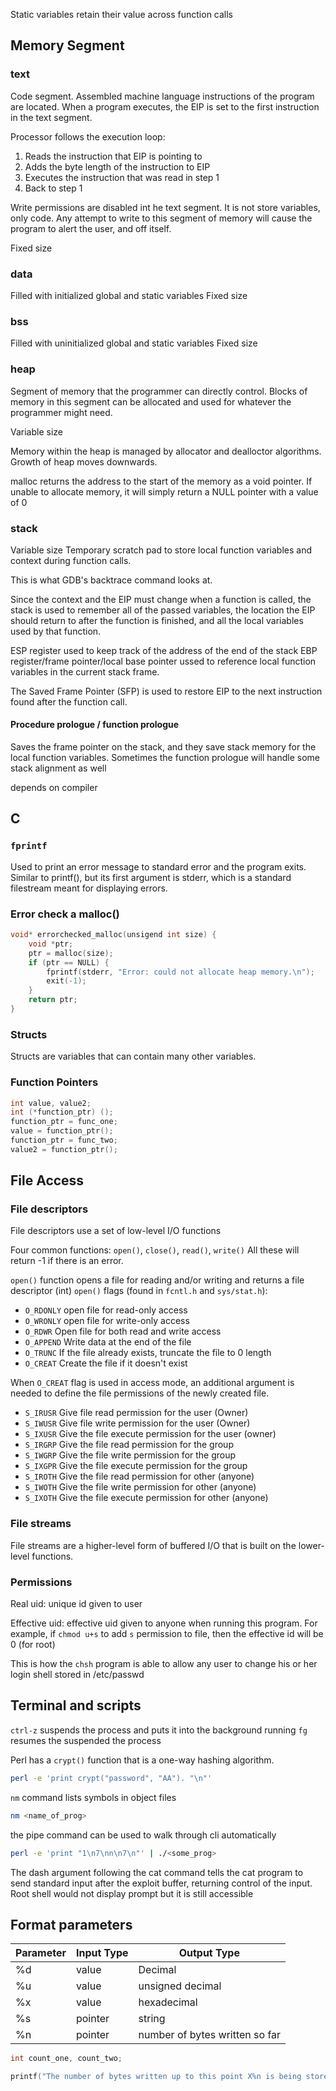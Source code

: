 Static variables retain their value across function calls
## Memory Segment
### text
Code segment. Assembled machine language instructions of the program are located.
When a program executes, the EIP is set to the first instruction in the text segment. 

Processor follows the execution loop:
1. Reads the instruction that EIP is pointing to
2. Adds the byte length of the instruction to EIP
3. Executes the instruction that was read in step 1
4. Back to step 1

Write permissions are disabled int he text segment.
It is not store variables, only code. 
Any attempt to write to this segment of memory will cause the program to alert the user, and off itself.

Fixed size
### data
Filled with initialized global and static variables
Fixed size
### bss
Filled with uninitialized global and static variables
Fixed size
### heap
Segment of memory that the programmer can directly control. Blocks of memory in this segment can be allocated and used for whatever the programmer might need.

Variable size

Memory within the heap is managed by allocator and dealloctor algorithms. 
Growth of heap moves downwards.

malloc returns the address to the start of the memory as a void pointer. 
If unable to allocate memory, it will simply return a NULL pointer with a value of 0
### stack
Variable size 
Temporary scratch pad to store local function variables and context during function calls.

This is what GDB's backtrace command looks at.

Since the context and the EIP must change when a function is called, the stack is used to remember all of the passed variables, 
the location the EIP should return to after the function is finished, and all the local variables used by that function.

ESP register used to keep track of the address of the end of the stack
EBP register/frame pointer/local base pointer ussed to reference local function variables in the current stack frame.

The Saved Frame Pointer (SFP) is used to restore EIP to the next instruction found after the function call.

#### Procedure prologue / function prologue
Saves the frame pointer on the stack, and they save stack memory for the local function variables.
Sometimes the function prologue will handle some stack alignment as well

depends on compiler

## C
### `fprintf`
Used to print an error message to standard error and the program exits. Similar to printf(), but its first argument is stderr, which is a standard filestream meant for displaying errors.

### Error check a malloc()
```c
void* errorchecked_malloc(unsigend int size) {
	void *ptr;
	ptr = malloc(size);
	if (ptr == NULL) {
		fprintf(stderr, "Error: could not allocate heap memory.\n");
		exit(-1);
	}
	return ptr;
}
```

### Structs
Structs are variables that can contain many other variables.

### Function Pointers
```c
int value, value2;
int (*function_ptr) ();
function_ptr = func_one;
value = function_ptr();
function_ptr = func_two;
value2 = function_ptr();
```

## File Access
### File descriptors
File descriptors use a set of low-level I/O functions

Four common functions:
`open()`, `close()`, `read()`, `write()`
All these will return -1 if there is an error.

`open()` function opens a file for reading and/or writing and returns a file descriptor (int)
`open()` flags (found in `fcntl.h` and `sys/stat.h`):
- `O_RDONLY` open file for read-only access
- `O_WRONLY` open file for write-only access
- `O_RDWR` Open file for both read and write access
- `O_APPEND` Write data at the end of the file
- `O_TRUNC` If the file already exists, truncate the file to 0 length
- `O_CREAT` Create the file if it doesn't exist

When `O_CREAT` flag is used in access mode, an additional argument is needed to define the file permissions of the newly created file.
- `S_IRUSR` Give file read permission for the user (Owner)
- `S_IWUSR` Give file write permission for the user (Owner)
- `S_IXUSR` Give the file execute permission for the user (owner)
- `S_IRGRP` Give the file read permission for the group
- `S_IWGRP` Give the file write permission for the group
- `S_IXGPR` Give the file execute permission for the group
- `S_IROTH` Give the file read permission for other (anyone)
- `S_IWOTH` Give the file write permission for other (anyone)
- `S_IXOTH` Give the file execute permission for other (anyone)
### File streams
File streams are a higher-level form of buffered I/O that is built on the lower-level functions.

### Permissions
Real uid: unique id given to user

Effective uid: effective uid given to anyone when running this program. For example, if `chmod u+s` to add `s` permission to file, then the effective id will be 0 (for root)

This is how the `chsh` program is able to allow any user to change his or her login shell stored in /etc/passwd


## Terminal and scripts
`ctrl-z` suspends the process and puts it into the background
running `fg` resumes the suspended the process

Perl has a `crypt()` function that is a one-way hashing algorithm.
```sh
perl -e 'print crypt("password", "AA"). "\n"'
```

`nm` command lists symbols in object files
```sh
nm <name_of_prog>
```

the pipe command can be used to walk through cli automatically
```sh
perl -e 'print "1\n7\nn\n7\n"' | ./<some_prog>
```

The dash argument following the cat command tells the cat program to send standard input after the exploit buffer, returning control of the input.
Root shell would not display prompt but it is still accessible

## Format parameters

| Parameter | Input Type | Output Type                    |
| --------- | ---------- | ------------------------------ |
| %d        | value      | Decimal                        |
| %u        | value      | unsigned decimal               |
| %x        | value      | hexadecimal                    |
| %s        | pointer    | string                         |
| %n        | pointer    | number of bytes written so far |
```c
int count_one, count_two;

printf("The number of bytes written up to this point X%n is being stored in count_one, and the number of bytes being stored up to here X%n is being stored in count_two.\n", &count_one, &count_two);
```